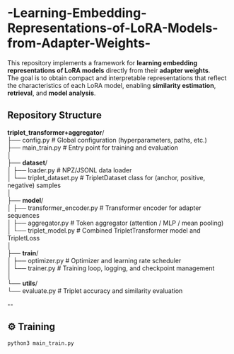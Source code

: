 # -Learning-Embedding-Representations-of-LoRA-Models-from-Adapter-Weights-

This repository implements a framework for **learning embedding representations of LoRA models** directly from their **adapter weights**.  
The goal is to obtain compact and interpretable representations that reflect the characteristics of each LoRA model, enabling **similarity estimation**, **retrieval**, and **model analysis**.

## Repository Structure

**triplet_transformer+aggregator**/  
├── config.py                # Global configuration (hyperparameters, paths, etc.)  
├── main_train.py            # Entry point for training and evaluation  
│  
├── **dataset**/  
│   ├── loader.py            # NPZ/JSONL data loader  
│   └── triplet_dataset.py   # TripletDataset class for (anchor, positive, negative) samples  
│  
├── **model**/  
│   ├── transformer_encoder.py  # Transformer encoder for adapter sequences  
│   ├── aggregator.py           # Token aggregator (attention / MLP / mean pooling)  
│   └── triplet_model.py        # Combined TripletTransformer model and TripletLoss  
│  
├── **train**/  
│   ├── optimizer.py         # Optimizer and learning rate scheduler  
│   └── trainer.py           # Training loop, logging, and checkpoint management  
│  
└── **utils**/  
    └── evaluate.py          # Triplet accuracy and similarity evaluation  

--

## ⚙️ Training

```bash
python3 main_train.py

